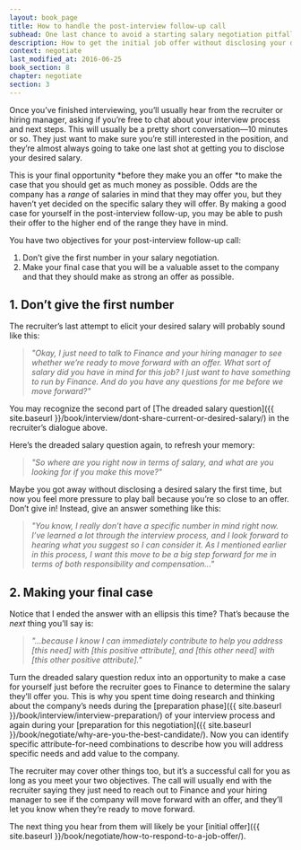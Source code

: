 ```yaml
---
layout: book_page
title: How to handle the post-interview follow-up call
subhead: One last chance to avoid a starting salary negotiation pitfall while making your case
description: How to get the initial job offer without disclosing your desired salary and making your case that you're the best candidate for the postition.
context: negotiate
last_modified_at: 2016-06-25
book_section: 8
chapter: negotiate
section: 3
---
```

Once you’ve finished interviewing, you’ll usually hear from the recruiter or hiring manager, asking if you’re free to chat about your interview process and next steps. This will usually be a pretty short conversation—10 minutes or so. They just want to make sure you’re still interested in the position, and they’re almost always going to take one last shot at getting you to disclose your desired salary. 

This is your final opportunity *before they make you an offer *to make the case that you should get as much money as possible. Odds are the company has a *range* of salaries in mind that they may offer you, but they haven’t yet decided on the specific salary they will offer. By making a good case for yourself in the post-interview follow-up, you may be able to push their offer to the higher end of the range they have in mind.

You have two objectives for your post-interview follow-up call:

1. Don’t give the first number in your salary negotiation.
2. Make your final case that you will be a valuable asset to the company and that they should make as strong an offer as possible.

## 1. Don’t give the first number

The recruiter’s last attempt to elicit your desired salary will probably sound like this: 

> *"Okay, I just need to talk to Finance and your hiring manager to see whether we’re ready to move forward with an offer. What sort of salary did you have in mind for this job? I just want to have something to run by Finance. And do you have any questions for me before we move forward?"*

You may recognize the second part of [The dreaded salary question]({{ site.baseurl }}/book/interview/dont-share-current-or-desired-salary/) in the recruiter’s dialogue above.

Here’s the dreaded salary question again, to refresh your memory:

> *"So where are you right now in terms of salary, and what are you looking for if you make this move?"*

Maybe you got away without disclosing a desired salary the first time, but now you feel more pressure to play ball because you’re so close to an offer. Don’t give in! Instead, give an answer something like this:

> *"You know, I really don’t have a specific number in mind right now. I’ve learned a lot through the interview process, and I look forward to hearing what you suggest so I can consider it. As I mentioned earlier in this process, I want this move to be a big step forward for me in terms of both responsibility and compensation..."*

## 2. Making your final case

Notice that I ended the answer with an ellipsis this time? That’s because the *next* thing you’ll say is:

> *"...because I know I can immediately contribute to help you address [this need] with [this positive attribute], and [this other need] with [this other positive attribute]."*

Turn the dreaded salary question redux into an opportunity to make a case for yourself just before the recruiter goes to Finance to determine the salary they’ll offer you. This is why you spent time doing research and thinking about the company’s needs during the [preparation phase]({{ site.baseurl }}/book/interview/interview-preparation/) of your interview process and again during your [preparation for this negotiation]({{ site.baseurl }}/book/negotiate/why-are-you-the-best-candidate/). Now you can identify specific attribute-for-need combinations to describe how you will address specific needs and add value to the company.

The recruiter may cover other things too, but it’s a successful call for you as long as you meet your two objectives. The call will usually end with the recruiter saying they just need to reach out to Finance and your hiring manager to see if the company will move forward with an offer, and they’ll let you know when they’re ready to move forward.

The next thing you hear from them will likely be your [initial offer]({{ site.baseurl }}/book/negotiate/how-to-respond-to-a-job-offer/).